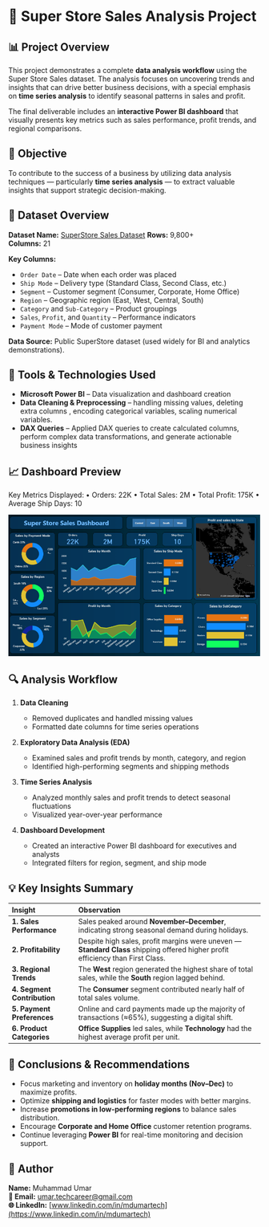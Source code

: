 # 🛒 Super Store Sales Analysis Project

## 📊 Project Overview
This project demonstrates a complete **data analysis workflow** using the Super Store Sales dataset. The analysis focuses on uncovering trends and insights that can drive better business decisions, with a special emphasis on **time series analysis** to identify seasonal patterns in sales and profit.

The final deliverable includes an **interactive Power BI dashboard** that visually presents key metrics such as sales performance, profit trends, and regional comparisons.

## 🎯 Objective
To contribute to the success of a business by utilizing data analysis techniques — particularly **time series analysis** — to extract valuable insights that support strategic decision-making.

## 📁 Dataset Overview
**Dataset Name:** [SuperStore Sales Dataset](https://github.com/techcareertech/Data-Analysis-project/blob/main/SuperStore_Sales_Dataset.csv) 
**Rows:** 9,800+  
**Columns:** 21

**Key Columns:**
- `Order Date` – Date when each order was placed  
- `Ship Mode` – Delivery type (Standard Class, Second Class, etc.)  
- `Segment` – Customer segment (Consumer, Corporate, Home Office)  
- `Region` – Geographic region (East, West, Central, South)  
- `Category` and `Sub-Category` – Product groupings  
- `Sales`, `Profit`, and `Quantity` – Performance indicators  
- `Payment Mode` – Mode of customer payment  

**Data Source:** Public SuperStore dataset (used widely for BI and analytics demonstrations).  

## 🧰 Tools & Technologies Used
- **Microsoft Power BI** – Data visualization and dashboard creation  
- **Data Cleaning & Preprocessing** – handling missing values, deleting extra columns , encoding categorical variables, scaling numerical variables.
- **DAX Queries** – Applied DAX queries to create calculated columns, perform complex data transformations, and generate actionable business insights

## 📈 Dashboard Preview
Key Metrics Displayed:
•	Orders: 22K
•	Total Sales: 2M
•	Total Profit: 175K
•	Average Ship Days: 10
<p align="center"> <img src="https://github.com/techcareertech/Data-Analysis-project/blob/main/PowerBI_project_Dashboard.PNG" alt="Power BI Dashboard" width="800"> </p>

## 🔍 Analysis Workflow

1. **Data Cleaning**  
   - Removed duplicates and handled missing values  
   - Formatted date columns for time series operations  

2. **Exploratory Data Analysis (EDA)**  
   - Examined sales and profit trends by month, category, and region  
   - Identified high-performing segments and shipping methods  

3. **Time Series Analysis**  
   - Analyzed monthly sales and profit trends to detect seasonal fluctuations  
   - Visualized year-over-year performance  

4. **Dashboard Development**  
   - Created an interactive Power BI dashboard for executives and analysts  
   - Integrated filters for region, segment, and ship mode  


## 💡 Key Insights Summary
| Insight                     | Observation                                                                                                                     |
| :-------------------------- | :------------------------------------------------------------------------------------------------------------------------------ |
| **1. Sales Performance**    | Sales peaked around **November–December**, indicating strong seasonal demand during holidays.                                   |
| **2. Profitability**        | Despite high sales, profit margins were uneven — **Standard Class** shipping offered higher profit efficiency than First Class. |
| **3. Regional Trends**      | The **West** region generated the highest share of total sales, while the **South** region lagged behind.                       |
| **4. Segment Contribution** | The **Consumer** segment contributed nearly half of total sales volume.                                                         |
| **5. Payment Preferences**  | Online and card payments made up the majority of transactions (≈65%), suggesting a digital shift.                               |
| **6. Product Categories**   | **Office Supplies** led sales, while **Technology** had the highest average profit per unit.                                    |

## 🧭 Conclusions & Recommendations

- Focus marketing and inventory on **holiday months (Nov–Dec)** to maximize profits.  
- Optimize **shipping and logistics** for faster modes with better margins.  
- Increase **promotions in low-performing regions** to balance sales distribution.  
- Encourage **Corporate and Home Office** customer retention programs.  
- Continue leveraging **Power BI** for real-time monitoring and decision support.

## 🧾 Author

**Name:** Muhammad Umar  
**📧 Email:** [umar.techcareer@gmail.com](mailto:umar.techcareer@gmail.com)  
**🌐 LinkedIn:** [www.linkedin.com/in/mdumartech](https://www.linkedin.com/in/mdumartech)



